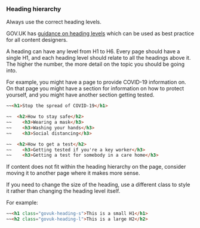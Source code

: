 ### Heading hierarchy

Always use the correct heading levels.

GOV.UK has [guidance on heading levels](https://www.gov.uk/guidance/content-design/writing-for-gov-uk#headings) which can be used as best practice for all content designers. 

A heading can have any level from H1 to H6. Every page should have a single H1, and each heading level should relate to all the headings above it. The higher the number, the more detail on the topic you should be going into.

For example, you might have a page to provide COVID-19 information on. On that page you might have a section for information on how to protect yourself, and you might have another section getting tested.

```html
~~<h1>Stop the spread of COVID-19</h1>

~~  <h2>How to stay safe</h2>
~~    <h3>Wearing a mask</h3>
~~    <h3>Washing your hands</h3>
~~    <h3>Social distancing</h3>

~~  <h2>How to get a test</h2>
~~    <h3>Getting tested if you're a key worker</h3>
~~    <h3>Getting a test for somebody in a care home</h3>
```

If content does not fit within the heading hierarchy on the page, consider moving it to another page where it makes more sense.

If you need to change the size of the heading, use a different class to style it rather than changing the heading level itself.

For example:
```html
~~<h1 class="govuk-heading-s">This is a small H1</h1>
~~<h2 class="govuk-heading-l">This is a large H2</h2>
```
